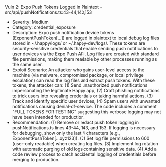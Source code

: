   Vuln 2: Expo Push Tokens Logged in Plaintext - src/api/pushNotifications.ts:43-44,143,153

  - Severity: Medium
  - Category: credential_exposure
  - Description: Expo push notification device tokens (ExponentPushToken[...]) are logged in plaintext to local debug log files stored in
  ~/.happy/logs/ or ~/.happy-dev/logs/. These tokens are security-sensitive credentials that enable sending push notifications to user devices via
  the Expo Push API. Log files are created with standard file permissions, making them readable by other processes running as the same user.
  - Exploit Scenario: An attacker who gains user-level access to the machine (via malware, compromised package, or local privilege escalation) can
  read the log files and extract push tokens. With these tokens, the attacker can: (1) Send unauthorized push notifications impersonating the
  legitimate Happy app, (2) Craft phishing notifications to trick users into revealing credentials or taking harmful actions, (3) Track and
  identify specific user devices, (4) Spam users with unwanted notifications causing denial-of-service. The code includes a comment "FULL TOKENS
  FOR TESTING" suggesting this verbose logging may not have been intended for production.
  - Recommendation: (1) Remove or redact push token logging in pushNotifications.ts lines 43-44, 143, and 153. If logging is necessary for
  debugging, show only the last 4 characters (e.g., ExponentPushToken[...xyz123]). (2) Set log file permissions to 600 (user-only readable) when
  creating log files. (3) Implement log rotation with automatic purging of old logs containing sensitive data. (4) Add a code review process to
  catch accidental logging of credentials before merging to production.